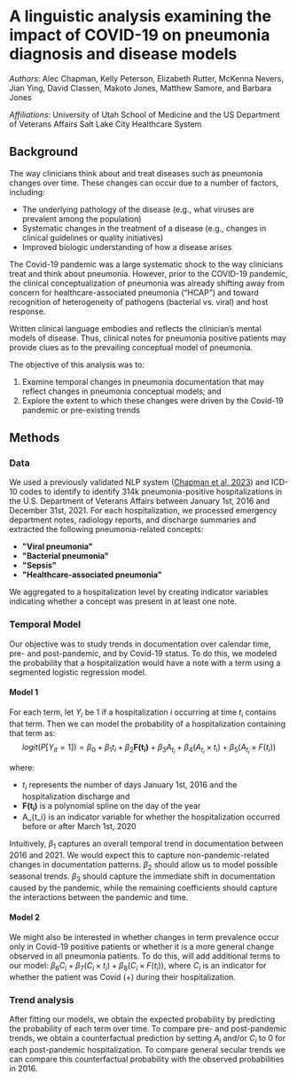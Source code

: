 # A linguistic analysis examining the impact of COVID-19 on pneumonia diagnosis and disease models

_Authors_: Alec Chapman, Kelly Peterson, Elizabeth Rutter, McKenna Nevers, Jian Ying,
David Classen, Makoto Jones, Matthew Samore, and Barbara Jones

*Affiliations*: University of Utah School of Medicine and the US Department of Veterans Affairs Salt Lake City Healthcare System

## Background
The way clinicians think about and treat diseases such as pneumonia changes over time. These changes 
can occur due to a number of factors, including:
- The underlying pathology of the disease (e.g., what viruses are prevalent among the population)
- Systematic changes in the treatment of a disease (e.g., changes in clinical guidelines or quality initiatives)
- Improved biologic understanding of how a disease arises

The Covid-19 pandemic was a large systematic shock to the way clinicians treat and think about pneumonia. 
However, prior to the COVID-19 pandemic, the clinical conceptualization of pneumonia was already shifting 
away from concern for healthcare-associated pneumonia (“HCAP”) 
and toward recognition of heterogeneity of pathogens (bacterial vs. viral) and host response. 

Written clinical language embodies and reflects the clinician’s mental models of disease. 
Thus, clinical notes for pneumonia positive patients may provide clues as to the prevailing conceptual model 
of pneumonia. 

The objective of this analysis was to:
1) Examine temporal changes in pneumonia documentation that may reflect changes in pneumonia conceptual models; and 
2) Explore the extent to which these changes were driven by the Covid-19 pandemic or pre-existing trends

## Methods
### Data
We used a previously validated NLP system ([Chapman et al, 2023](https://academic.oup.com/jamiaopen/article/5/4/ooac114/6965695)) 
and ICD-10 codes to identify to identify 314k pneumonia-positive hospitalizations in the U.S. Department of Veterans Affairs 
between January 1st, 2016 and December 31st, 2021. For each hospitalization, we processed emergency department notes, radiology 
reports, and discharge summaries and extracted the following pneumonia-related concepts:
- **"Viral pneumonia"**
- **"Bacterial pneumonia"**
- **"Sepsis"**
- **"Healthcare-associated pneumonia"**

We aggregated to a hospitalization level by creating indicator variables indicating whether a concept was present 
in at least one note. 

### Temporal Model
Our objective was to study trends in documentation over calendar time, pre- and post-pandemic, and by Covid-19 status.
To do this, we modeled the probability that a hospitalization would have a note with a term using a segmented logistic regression model.

#### Model 1

For each term, let $Y_{i}$ be 1 if a hospitalization _i_ occurring at time $t_i$ contains that term. Then we can model
the probability of a hospitalization containing that term as:
$$logit(P[Y_{it} = 1]) = \beta_0 + \beta_1 t_i + \beta_2 \mathbf{F(t_i)} + \beta_3 A_{t_i} + \beta_4 (A_{t_i} \times t_i)  + \beta_5 (A_{t_i} \times F(t_i))$$

where:
- $t_i$ represents the number of days January 1st, 2016 and the hospitalization discharge and
- $\mathbf{F(t_i)}$ is a polynomial spline on the day of the year
- A_{t_i} is an indicator variable for whether the hospitalization occurred before or after March 1st, 2020

Intuitively, $\beta_1$ captures an overall temporal trend in documentation between 2016 and 2021. We would expect this to capture non-pandemic-related changes in documentation patterns. $\beta_2$ should allow us to model possible seasonal trends. $\beta_3$ should capture the immediate shift in documentation caused by the pandemic, while the remaining coefficients should capture the interactions between the pandemic and time.

#### Model 2
We might also be interested in whether changes in term prevalence occur only in Covid-19 positive patients or whether it is a more general change observed in all pneumonia patients. To do this, will add additional terms to our model: $\beta_6 C_i + \beta_7(C_i \times t_i) + \beta_8 (C_i \times F(t_i))$, where $C_i$ is an indicator for whether the patient was Covid (+) during their hospitalization.

### Trend analysis
After fitting our models, we obtain the expected probability by predicting the probability of each term over time. To compare pre- and post-pandemic trends, we obtain a counterfactual prediction by setting $A_i$ and/or $C_i$ to 0 for each post-pandemic hospitalization. To compare general secular trends we can compare this counterfactual probability with the observed probabilities in 2016.

